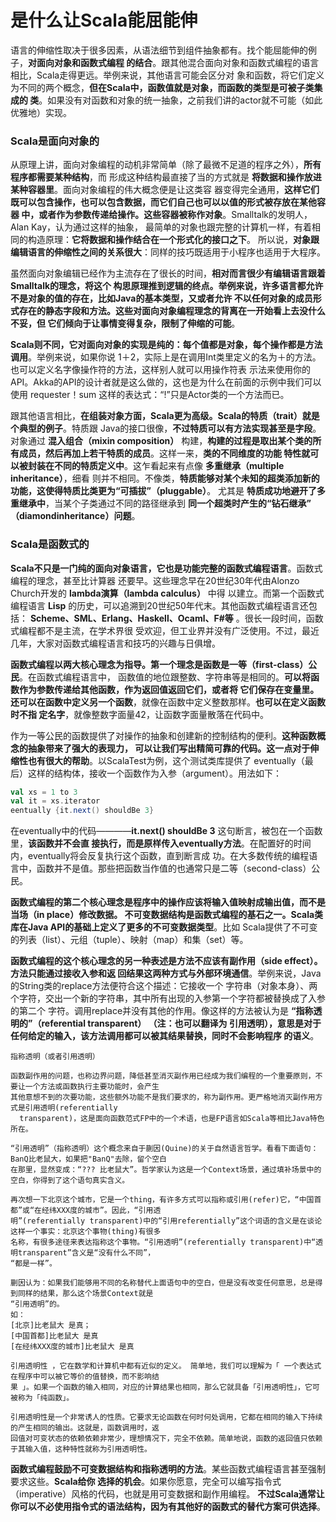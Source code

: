 是什么让Scala能屈能伸
================================================================================
语言的伸缩性取决于很多因素，从语法细节到组件抽象都有。找个能屈能伸的例子，**对面向对象和函数式编程
的结合**。跟其他混合面向对象和函数式编程的语言相比，Scala走得更远。举例来说，其他语言可能会区分对
象和函数，将它们定义为不同的两个概念，**但在Scala中，函数值就是对象，而函数的类型是可被子类集成的
类**。如果没有对函数和对象的统一抽象，之前我们讲的actor就不可能（如此优雅地）实现。

### Scala是面向对象的
从原理上讲，面向对象编程的动机非常简单（除了最微不足道的程序之外），**所有程序都需要某种结构**，而
形成这种结构最直接了当的方式就是 **将数据和操作放进某种容器里**。面向对象编程的伟大概念便是让这类容
器变得完全通用，**这样它们既可以包含操作，也可以包含数据，而它们自己也可以以值的形式被存放在某他容器
中，或者作为参数传递给操作。这些容器被称作对象**。Smalltalk的发明人，Alan Kay，认为通过这样的抽象，
最简单的对象也跟完整的计算机一样，有着相同的构造原理：**它将数据和操作结合在一个形式化的接口之下**。
所以说，**对象跟编辑语言的伸缩性之间的关系很大**：同样的技巧既适用于小程序也适用于大程序。

虽然面向对象编辑已经作为主流存在了很长的时间，**相对而言很少有编辑语言跟着Smalltalk的理念，将这个
构思原理推到逻辑的终点。举例来说，许多语言都允许不是对象的值的存在，比如Java的基本类型，又或者允许
不以任何对象的成员形式存在的静态字段和方法。这些对面向对象编程理念的背离在一开始看上去没什么不妥，但
它们倾向于让事情变得复杂，限制了伸缩的可能**。

**Scala则不同，它对面向对象的实现是纯的：每个值都是对象，每个操作都是方法调用**。举例来说，如果你说
1＋2，实际上是在调用Int类里定义的名为＋的方法。也可以定义名字像操作符的方法，这样别人就可以用操作符表
示法来使用你的API。Akka的API的设计者就是这么做的，这也是为什么在前面的示例中我们可以使用
requester！sum 这样的表达式：“!”只是Actor类的一个方法而已。

跟其他语言相比，**在组装对象方面，Scala更为高级。Scala的特质（trait）就是个典型的例子**。特质跟
Java的接口很像，**不过特质可以有方法实现甚至是字段**。对象通过 **混入组合（mixin composition）**
构建，**构建的过程是取出某个类的所有成员，然后再加上若干特质的成员**。这样一来，**类的不同维度的功能
特性就可以被封装在不同的特质定义中**。这乍看起来有点像 **多重继承（multiple inheritance）**，细看
则并不相同。不像类，**特质能够对某个未知的超类添加新的功能，这使得特质比类更为“可插拔”（pluggable）**。
尤其是 **特质成功地避开了多重继承中**，当某个子类通过不同的路径继承到 **同一个超类时产生的“钻石继承”
（diamondinheritance）问题**。

### Scala是函数式的
**Scala不只是一门纯的面向对象语言，它也是功能完整的函数式编程语言**。函数式编程的理念，甚至比计算器
还要早。这些理念早在20世纪30年代由Alonzo Church开发的 **lambda演算（lambda calculus）** 中得
以建立。而第一个函数式编程语言 **Lisp** 的历史，可以追溯到20世纪50年代末。其他函数式编程语言还包括：
**Scheme、SML、Erlang、Haskell、Ocaml、F#等** 。很长一段时间，函数式编程都不是主流，在学术界很
受欢迎，但工业界并没有广泛使用。不过，最近几年，大家对函数式编程语言和技巧的兴趣与日俱增。

**函数式编程以两大核心理念为指导。第一个理念是函数是一等（first-class）公民**。在函数式编程语言中，
函数值的地位跟整数、字符串等是相同的。**可以将函数作为参数传递给其他函数，作为返回值返回它们，或者将
它们保存在变量里。还可以在函数中定义另一个函数**，就像在函数中定义整数那样。**也可以在定义函数时不指
定名字**，就像整数字面量42，让函数字面量散落在代码中。

作为一等公民的函数提供了对操作的抽象和创建新的控制结构的便利。**这种函数概念的抽象带来了强大的表现力，
可以让我们写出精简可靠的代码。这一点对于伸缩性也有很大的帮助**。以ScalaTest为例，这个测试类库提供了
eventually（最后）这样的结构体，接收一个函数作为入参（argument）。用法如下：
```scala
val xs = 1 to 3
val it = xs.iterator
eentually {it.next() shouldBe 3}
```
在eventually中的代码————**it.next() shouldBe 3** 这句断言，被包在一个函数里，**该函数并不会直
接执行，而是原样传入eventually方法**。在配置好的时间内，eventually将会反复执行这个函数，直到断言成
功。在大多数传统的编程语言中，函数并不是值。那些把函数当作值的也通常只是二等（second-class）公民。

**函数式编程的第二个核心理念是程序中的操作应该将输入值映射成输出值，而不是当场（in place）修改数据。
不可变数据结构是函数式编程的基石之一。Scala类库在Java API的基础上定义了更多的不可变数据类型**。比如
Scala提供了不可变的列表（list）、元组（tuple）、映射（map）和集（set）等。

**函数式编程的这个核心理念的另一种表述是方法不应该有副作用（side effect）。方法只能通过接收入参和返
回结果这两种方式与外部环境通信**。举例来说，Java的String类的replace方法便符合这个描述：它接收一个
字符串（对象本身）、两个字符，交出一个新的字符串，其中所有出现的入参第一个字符都被替换成了入参的第二个
字符。调用replace并没有其他的作用。像这样的方法被认为是 **“指称透明的”（referential transparent）
（注：也可以翻译为 引用透明），意思是对于任何给定的输入，该方法调用都可以被其结果替换，同时不会影响程序
的语义**。
```
指称透明（或者引用透明）

函数副作用的问题，也称边界问题，降低甚至消灭副作用已经成为我们编程的一个重要原则，不要让一个方法或函数执行主要功能时，会产生
其他意想不到的次要功能，这些额外功能不是我们要求的，称为副作用。更严格地消灭副作用方式是引用透明(referentially
  transparent)，这是面向函数范式FP中的一个术语，也是FP语言如Scala等相比Java特色所在。

“引用透明”（指称透明）这个概念来自于蒯因(Quine)的关于自然语言哲学。看看下面语句：BanQ比老鼠大，如果把"BanQ"去除，留个空白
在那里，显然变成：“??? 比老鼠大”。哲学家认为这是一个Context场景，通过填补场景中的空白，你得到了这个语句真实含义。

再次想一下北京这个城市，它是一个thing，有许多方式可以指称或引用(refer)它，“中国首都”或“在经纬XXX度的城市”。因此，“引用透
明”(referentially transparent)中的“引用referentially”这个词语的含义是在谈论这样一个事实：北京这个事物(thing)有很多
名称，有很多途径来表达指称这个事物。“引用透明”(referentially transparent)中“透明transparent”含义是“没有什么不同”，
“都是一样”。

蒯因认为：如果我们能够用不同的名称替代上面语句中的空白，但是没有改变任何意思，总是得到同样的结果，那么这个场景Context就是
“引用透明”的。
如：
[北京]比老鼠大 是真；
[中国首都]比老鼠大 是真
[在经纬XXX度的城市]比老鼠大 是真

引用透明性 ，它在数学和计算机中都有近似的定义。 简单地，我们可以理解为「 一个表达式在程序中可以被它等价的值替换，而不影响结
果 」。如果一个函数的输入相同，对应的计算结果也相同，那么它就具备「引用透明性」，它可被称为「纯函数」。

引用透明性是一个非常诱人的性质。它要求无论函数在何时何处调用，它都在相同的输入下持续的产生相同的输出。这就是，函数调用时，返
回值对可变状态的依赖依赖非常少，理想情况下，完全不依赖。简单地说，函数的返回值只依赖于其输入值，这种特性就称为引用透明性。
```

**函数式编程鼓励不可变数据结构和指称透明的方法**。某些函数式编程语言甚至强制要求这些。**Scala给你
选择的机会**。如果你愿意，完全可以编写指令式（imperative）风格的代码，也就是用可变数据和副作用编程。
**不过Scala通常让你可以不必使用指令式的语法结构，因为有其他好的函数式的替代方案可供选择**。
